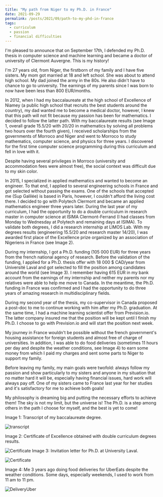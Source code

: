 ```yaml
---
title: "My path from Niger to my Ph.D. in France"
date: 2021-09-29
permalink: /posts/2021/09/path-to-my-phd-in-france
tags:
  - curriculum
  - passion
  - financial difficulties
---
```


I'm pleased to announce that on September 17th, I defended my Ph.D. thesis in computer science and machine learning and became a doctor of university of Clermont Auvergne. This is my history!

I'm 27 years old, from Niger, the firstborn of my family and I have five sisters. My mom got married at 18 and left school. She was about to attend high school. My dad joined the army in the 80s. He also didn't have to chance to go to university. The earnings of my parents since I was born to now have been less than 800 EUR/months.

In 2012, when I had my baccalaureate at the high school of Excellence of Niamey (a public high school that recruits the best students around the country), my dad wanted me to become a medical doctor, however, I knew that this path will not fit because my passion has been for mathematics. I decided to follow the latter path. With my baccalaureate results (see Image 1, overall grade 15.5/20 with 20/20 in mathematics by solving all problems two hours over the fourth given), I received scholarships from the governments of Morroco and Niger and went to Morroco to study mathematics, computer science, and physics for three years. I discovered for the first time computer science programming during this curriculum and fell in love with it.

Despite having several privileges in Morroco (university and accommodation fees were almost free), the social context was difficult due to my skin color.

In 2015, I specialized in applied mathematics and wanted to become an engineer. To that end, I applied to several engineering schools in France and got selected without passing the exams. One of the schools that accepted me (Sup Galilée) is based in Paris, however, I couldn't afford the living cost there. I decided to go with Polytech Clermont and became an applied mathematics engineer three years later. During the last year of my curriculum, I had the opportunity to do a double curriculum in research master in computer science at lSIMA Clermont-Ferrand (I had classes from Monday to Wednesday at Polytech and remaining days at ISIMA). To validate both degrees, I did a research internship at LIMOS Lab. With my degrees results (engineering 15.5/20 and research master 14/20), I was awarded first place of the Excellence prize organized by an association of Nigeriens in France (see Image 2).

During my internship, I got a Ph.D. funding (105 000 EUR) for three years from the french national agency of research. Before the validation of the funding, I applied for a Ph.D. thesis offer with 18 000 $ CAD/year from Université Laval and got selected to fill the position among candidates around the world (see Image 3). I remember having 615 EUR in my bank account from the earnings of my internship and neither my parents nor my relatives were able to help me move to Canada. In the meantime, the Ph.D. funding in France was confirmed and I had the opportunity to do three years of amazing research in multidisciplinary fields.

During my second year of the thesis, my co-supervisor in Canada proposed a post-doc to me to continue working with him after my Ph.D. graduation. At the same time, I had a machine learning scientist offer from Prevision.io. The latter company insured me that the position will be kept until I finish my Ph.D. I choose to go with Prevision.io and will start the position next week.

My journey in France wouldn't be possible without the french government's housing assistance for foreign students and almost free of charge of universities. In addition, I was able to do food deliveries (sometimes 11 hours per day and despite the weather conditions, see Image 4) to earn some money from which I paid my charges and sent some parts to Niger to support my family.

Before leaving my family, my main goals were twofold: always follow my passion and show particularly to my sisters and anyone in my situation that no matter hard it will be, especially having financial issues, hard work will always pay off. One of my sisters came to France last year for her studies and it's satisfactory for me to achieve both goals!

My philosophy is dreaming big and putting the necessary efforts to achieve them! The sky is not my limit, but the universe is! The Ph.D. is a step among others in the path I choose for myself, and the best is yet to come!

Image 1: Transcript of my baccalaureate degree.

![transcript](/images/path-to-france/bac.png)

Image 2: Certificate of Excellence obtained with double curriculum degrees results.

![Certificate](/images/path-to-france/renif.jpeg)
Image 3: Invitation letter for Ph.D. at University Laval.

![Certificate](/images/path-to-france/laval.jpeg)

Image 4: Me 3 years ago doing food deliveries for UberEats despite the weather conditions. Some days, especially weekends, I used to work from 11 am to 11 pm.

![DeliveryUber](/images/path-to-france/delivery-uber.jpeg)